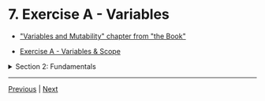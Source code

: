 # 7. Exercise A - Variables

-   ["Variables and Mutability" chapter from "the Book"](https://doc.rust-lang.org/book/ch03-01-variables-and-mutability.html)

-   [Exercise A - Variables & Scope](https://github.com/CleanCut/ultimate_rust_crash_course/tree/main/exercise/a_variables)

<details>
  <summary> Section 2: Fundamentals </summary>

  - [Codebase: s2_exercise_a](../codebase/ultimate-rust-crash-course/s2_exercise_a/)
</details>

---

[Previous](./6_Memory-Safety.md) | [Next](./8_Functions.md)